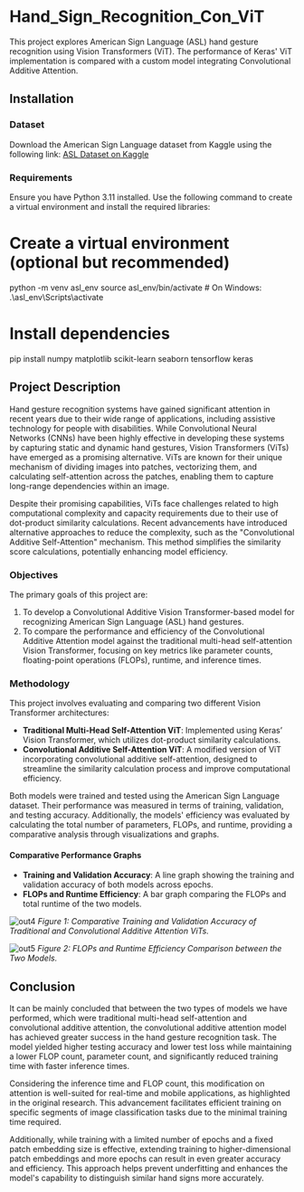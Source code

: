 # Hand_Sign_Recognition_Con_ViT

This project explores American Sign Language (ASL) hand gesture recognition using Vision Transformers (ViT). The performance of Keras' ViT implementation is compared with a custom model integrating Convolutional Additive Attention.

## Installation

### Dataset
Download the American Sign Language dataset from Kaggle using the following link:
[ASL Dataset on Kaggle](https://www.kaggle.com/datasets/ayuraj/asl-dataset)

### Requirements
Ensure you have Python 3.11 installed. Use the following command to create a virtual environment and install the required libraries:

# Create a virtual environment (optional but recommended)
python -m venv asl_env
source asl_env/bin/activate  # On Windows: .\asl_env\Scripts\activate

# Install dependencies
pip install numpy matplotlib scikit-learn seaborn tensorflow keras

## Project Description

Hand gesture recognition systems have gained significant attention in recent years due to their wide range of applications, including assistive technology for people with disabilities. While Convolutional Neural Networks (CNNs) have been highly effective in developing these systems by capturing static and dynamic hand gestures, Vision Transformers (ViTs) have emerged as a promising alternative. ViTs are known for their unique mechanism of dividing images into patches, vectorizing them, and calculating self-attention across the patches, enabling them to capture long-range dependencies within an image.

Despite their promising capabilities, ViTs face challenges related to high computational complexity and capacity requirements due to their use of dot-product similarity calculations. Recent advancements have introduced alternative approaches to reduce the complexity, such as the "Convolutional Additive Self-Attention" mechanism. This method simplifies the similarity score calculations, potentially enhancing model efficiency.

### Objectives
The primary goals of this project are:
1. To develop a Convolutional Additive Vision Transformer-based model for recognizing American Sign Language (ASL) hand gestures.
2. To compare the performance and efficiency of the Convolutional Additive Attention model against the traditional multi-head self-attention Vision Transformer, focusing on key metrics like parameter counts, floating-point operations (FLOPs), runtime, and inference times.

### Methodology
This project involves evaluating and comparing two different Vision Transformer architectures:
- **Traditional Multi-Head Self-Attention ViT**: Implemented using Keras’ Vision Transformer, which utilizes dot-product similarity calculations.
- **Convolutional Additive Self-Attention ViT**: A modified version of ViT incorporating convolutional additive self-attention, designed to streamline the similarity calculation process and improve computational efficiency.

Both models were trained and tested using the American Sign Language dataset. Their performance was measured in terms of training, validation, and testing accuracy. Additionally, the models' efficiency was evaluated by calculating the total number of parameters, FLOPs, and runtime, providing a comparative analysis through visualizations and graphs.

#### Comparative Performance Graphs

- **Training and Validation Accuracy**: A line graph showing the training and validation accuracy of both models across epochs.
- **FLOPs and Runtime Efficiency**: A bar graph comparing the FLOPs and total runtime of the two models.

![out4](https://github.com/user-attachments/assets/7586169a-7cfd-400e-af7a-5dd0deb85fc4)
*Figure 1: Comparative Training and Validation Accuracy of Traditional and Convolutional Additive Attention ViTs.*

![out5](https://github.com/user-attachments/assets/707cfedc-c45a-49ee-bb6e-ddfe694cee5d)
*Figure 2: FLOPs and Runtime Efficiency Comparison between the Two Models.*


## Conclusion

It can be mainly concluded that between the two types of models we have performed, which were traditional multi-head self-attention and convolutional additive attention, the convolutional additive attention model has achieved greater success in the hand gesture recognition task. The model yielded higher testing accuracy and lower test loss while maintaining a lower FLOP count, parameter count, and significantly reduced training time with faster inference times.

Considering the inference time and FLOP count, this modification on attention is well-suited for real-time and mobile applications, as highlighted in the original research. This advancement facilitates efficient training on specific segments of image classification tasks due to the minimal training time required.

Additionally, while training with a limited number of epochs and a fixed patch embedding size is effective, extending training to higher-dimensional patch embeddings and more epochs can result in even greater accuracy and efficiency. This approach helps prevent underfitting and enhances the model's capability to distinguish similar hand signs more accurately.
